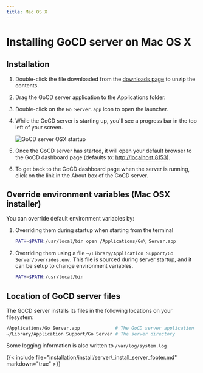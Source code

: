 ```yaml
---
title: Mac OS X
---
```


# Installing GoCD server on Mac OS X

<!-- toc -->

## Installation

1.  Double-click the file downloaded from the [downloads page](https://www.gocd.org/download/) to unzip the contents.
2.  Drag the GoCD server application to the Applications folder.
3.  Double-click on the ```Go Server.app``` icon to open the launcher.
4.  While the GoCD server is starting up, you'll see a progress bar in the top left of your screen.

    ![GoCD server OSX startup](../../../images/cruise_server_osx_startup.png)

5.  Once the GoCD server has started, it will open your default browser to the GoCD dashboard page (defaults to: <a href="http://localhost:8153">http://localhost:8153</a>).
6.  To get back to the GoCD dashboard page when the server is running, click on the link in the About box of the GoCD server.

## Override environment variables (Mac OSX installer)

You can override default environment variables by:

1. Overriding them during startup when starting from the terminal
    ```bash
    PATH=$PATH:/usr/local/bin open /Applications/Go\ Server.app
    ```

2. Overriding them using a file ```~/Library/Application Support/Go Server/overrides.env```. This file is sourced during server startup, and it can be setup to change environment variables.
    ```bash
    PATH=$PATH:/usr/local/bin
    ```

## Location of GoCD server files

The GoCD server installs its files in the following locations on your filesystem:

```bash
/Applications/Go Server.app             # The GoCD server application
~/Library/Application Support/Go Server # The server directory
```

Some logging information is also written to ```/var/log/system.log```

{{< include file="installation/install/server/_install_server_footer.md" markdown="true" >}}
